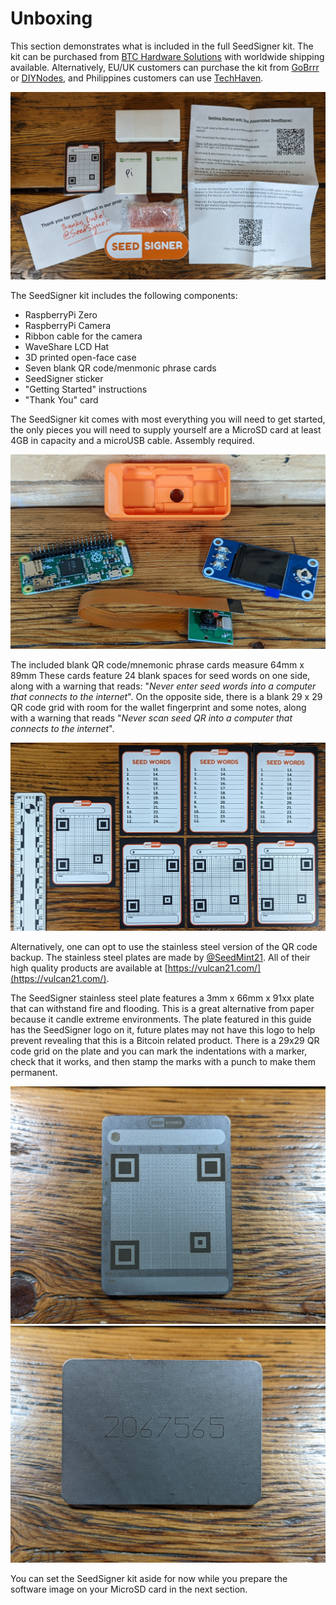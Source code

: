 # Unboxing
This section demonstrates what is included in the full SeedSigner kit. The kit can be purchased from [BTC Hardware Solutions](https://btc-hardware-solutions.square.site/) with worldwide shipping available. Alternatively, EU/UK customers can purchase the kit from [GoBrrr](https://www.gobrrr.me/?v=7516fd43adaa) or [DIYNodes](https://diynodes.com/), and Philippines customers can use [TechHaven](https://www.lazada.com.ph/products/preassembled-seedsigner-in-open-pill-case-i2659439195-s12652647245.html?spm=a2o4l.seller.list.18.111a346bP5V0no&mp=1&freeshipping=1).

![](assets/unboxing00.jpg)

The SeedSigner kit includes the following components:

- RaspberryPi Zero
- RaspberryPi Camera
- Ribbon cable for the camera
- WaveShare LCD Hat 
- 3D printed open-face case
- Seven blank QR code/menmonic phrase cards
- SeedSigner sticker
- "Getting Started" instructions
- "Thank You" card

The SeedSigner kit comes with most everything you will need to get started, the only pieces you will need to supply yourself are a MicroSD card at least 4GB in capacity and a microUSB cable. Assembly required.

![](assets/unboxing01.jpg)

The included blank QR code/mnemonic phrase cards measure 64mm x 89mm These cards feature 24 blank spaces for seed words on one side, along with a warning that reads: "_Never enter seed words into a computer that connects to the internet_". On the opposite side, there is a blank 29 x 29 QR code grid with room for the wallet fingerprint and some notes, along with a warning that reads "_Never scan seed QR into a computer that connects to the internet_".

![](assets/unboxing02.jpg)

Alternatively, one can opt to use the stainless steel version of the QR code backup. The stainless steel plates are made by [@SeedMint21](https://twitter.com/SeedMint21). All of their high quality products are available at [https://vulcan21.com/](https://vulcan21.com/). 

The SeedSigner stainless steel plate features a 3mm x 66mm x 91xx plate that can withstand fire and flooding. This is a great alternative from paper because it candle extreme environments. The plate featured in this guide has the SeedSigner logo on it, future plates may not have this logo to help prevent revealing that this is a Bitcoin related product. There is a 29x29 QR code grid on the plate and you can mark the indentations with a marker, check that it works, and then stamp the marks with a punch to make them permanent. 

![](assets/plate00.jpg)
![](assets/plate01.jpg)

You can set the SeedSigner kit aside for now while you prepare the software image on your MicroSD card in the next section. 
